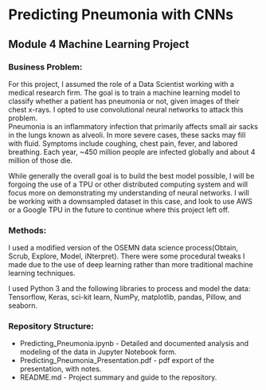 # Predicting Pneumonia with CNNs
## Module 4 Machine Learning Project

### Business Problem: <br/>
For this project, I assumed the role of a Data Scientist working with a medical research firm. The goal is to train a machine learning model to classify whether a patient has pneumonia or not, given images of their chest x-rays. I opted to use convolutional neural networks to attack this problem.  
Pneumonia is an inflammatory infection that primarily affects small air sacks in the lungs known as alveoli. In more severe cases, these sacks may fill with fluid. Symptoms include coughing, chest pain, fever, and labored breathing. Each year, ~450 million people are infected globally and about 4 million of those die.  <br>

While generally the overall goal is to build the best model possible, I will be forgoing the use of a TPU or other distributed computing system and will focus more on demonstrating my understanding of neural networks. I will be working with a downsampled dataset in this case, and look to use AWS or a Google TPU in the future to continue where this project left off.

### Methods: 
I used a modified version of the OSEMN data science process(Obtain, Scrub, Explore, Model, iNterpret). There were some procedural tweaks I made due to the use of deep learning rather than more traditional machine learning techniques.  

I used Python 3 and the following libraries to process and model the data: Tensorflow, Keras, sci-kit learn, NumPy, matplotlib, pandas, Pillow, and seaborn.  

### Repository Structure:
* Predicting_Pneumonia.ipynb - Detailed and documented analysis and modeling of the data in Jupyter Notebook form.
* Predicting_Pneumonia_Presentation.pdf - pdf export of the presentation, with notes. 
* README.md - Project summary and guide to the repository.

